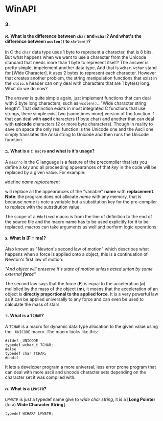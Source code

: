 # WinAPI

### 3.

#### א. What is the difference between `char` and `wchar`? And what's the difference between `wcslen()` to `strlen()`?

In C the `char` data type uses 1 byte to represent a character, that is 8 bits. But what happens when we want to use a character from the Unicode standard that needs more than 1 byte to represent itself? The answer is pretty simple, impelement another data type, And that is `wchar`.
`wchar` stand for [Wide Character], it uses 2 bytes to represent each character. However that creates another problem, the string manipulation functions that exist in the `stdio.h` header can only deal with characters that are 1 byte(s) long. What do we do now?

The answer is quite simple again, just implement functions that can deal with 2 byte long characters, such as `wcslen()`.. "Wide character string length". That distinction exists in most integrated C functions that use strings, there simple exist two (sometimes more) version of the function. 1 that can deal with **ascii** characters (1 byte char) and another that can deal with **unicode** characters (2 or more byte characters). Though in reality to save on space the only real function is the Unicode one and the Ascii one simply translates the Ansii string to Unicode and then runs the Unicode function. 


#### ב. What is a `C macro` and what is it's usage?

A `macrro` in the C language is a feature of the precompiler that lets you define a *key* and all proceeding appearances of that *key* in the code will be replaced by a given value. For example:

#define *name replacement*

will replace all the appearances of the "variable" **name** with **replacement**.
**Note**: the program does not allocate *name* with any memory, that is because *name* is note a variable but a substitution key for the pre-compiler to replace with the substitution value.

The scope of a `#define`d macro is from the line of definition to the end of the source file and the macro name has to be used explicitly for it to be replaced. macros can take arguments as well and perform logic operations.


#### ג. What is [F = ma]?

Also known as "Newton's second law of motion" which describes what happens when a force is applied onto a object, this is a continuation of Newton's first law of motion:

*"And object will preserve it's state of motion unless acted unton by some external ***force***"*

The second law says that the force (**F**) is equal to the acceleration (**a**) muliplied by the mass of the object (**m**), it means that the acceleration of an object is **directly proportional to the applied force**. It is a very powerful law as it can be applied universally to any force and can even be used to calculate the mass of stars.


#### ד. What is a `TCHAR`?

A `TCHAR` is a macro for dynamic data type allocation to the given value using the `_UNICODE` macro. The macro looks like this:

```
#ifdef _UNICODE
typedef wchar_t TCHAR;
#else
typedef char TCHAR;
#endif
```

It lets a developer program a more universal, less error prone program that can deal with more ascii and uncode character sets depending on the character set it was compiled with.


#### ה. What is a `LPWSTR`?

`LPWSTR` is just a typedef name give to *wide char string*, it is a [**Long Pointer** (to a) **Wide Character String**].

`typedef WCHAR* LPWSTR;`
